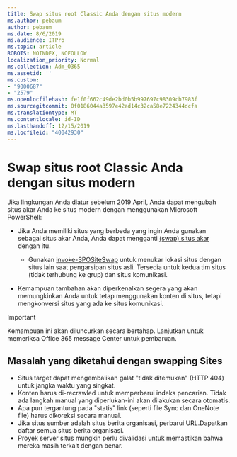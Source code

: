 ```yaml
---
title: Swap situs root Classic Anda dengan situs modern
ms.author: pebaum
author: pebaum
ms.date: 8/6/2019
ms.audience: ITPro
ms.topic: article
ROBOTS: NOINDEX, NOFOLLOW
localization_priority: Normal
ms.collection: Adm_O365
ms.assetid: ''
ms.custom:
- "9000687"
- "2579"
ms.openlocfilehash: fe1f0f662c49de2bd0b5b997697c98309cb7983f
ms.sourcegitcommit: 0f0186044a3597e42ad14c32ca58e7224344dcfa
ms.translationtype: MT
ms.contentlocale: id-ID
ms.lasthandoff: 12/15/2019
ms.locfileid: "40042930"
---
```

# <a name="swap-your-classic-root-site-with-a-modern-site"></a>Swap situs root Classic Anda dengan situs modern

Jika lingkungan Anda diatur sebelum 2019 April, Anda dapat mengubah situs akar Anda ke situs modern dengan menggunakan Microsoft PowerShell:

- Jika Anda memiliki situs yang berbeda yang ingin Anda gunakan sebagai situs akar Anda, Anda dapat mengganti [(swap) situs akar](https://docs.microsoft.com/sharepoint/modern-root-site) dengan itu. 
    - Gunakan [invoke-SPOSiteSwap](https://docs.microsoft.com/powershell/module/sharepoint-online/invoke-spositeswap?view=sharepoint-ps) untuk menukar lokasi situs dengan situs lain saat pengarsipan situs asli. Tersedia untuk kedua tim situs (tidak terhubung ke grup) dan situs komunikasi. 

- Kemampuan tambahan akan diperkenalkan segera yang akan memungkinkan Anda untuk tetap menggunakan konten di situs, tetapi mengkonversi situs yang ada ke situs komunikasi. 
>[!Important]
>Kemampuan ini akan diluncurkan secara bertahap. Lanjutkan untuk memeriksa Office 365 message Center untuk pembaruan. 

## <a name="known-issues-with-swapping-sites"></a>Masalah yang diketahui dengan swapping Sites

- Situs target dapat mengembalikan galat "tidak ditemukan" (HTTP 404) untuk jangka waktu yang singkat.
- Konten harus di-recrawled untuk memperbarui indeks pencarian. Tidak ada langkah manual yang diperlukan-ini akan dilakukan secara otomatis.
- Apa pun tergantung pada "statis" link (seperti file Sync dan OneNote file) harus dikoreksi secara manual.
- Jika situs sumber adalah situs berita organisasi, perbarui URL.Dapatkan daftar semua situs berita organisasi.
- Proyek server situs mungkin perlu divalidasi untuk memastikan bahwa mereka masih terkait dengan benar.





